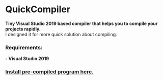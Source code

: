 # QuickCompiler
**Tiny Visual Studio 2019 based compiler that helps you to compile your projects rapidly.** <br>
I designed it for more quick solution about compiling.

### Requirements:
**- Visual Studio 2019**

### [Install pre-compiled program here.](https://github.com/dev-veteran/QuickCompiler/releases/download/1.0/QuickCompiler.exe "Install pre-compiled program here.")
